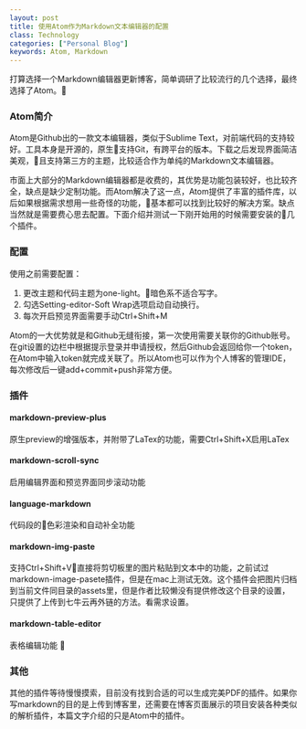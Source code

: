 ```yaml
---
layout: post
title: 使用Atom作为Markdown文本编辑器的配置
class: Technology
categories: ["Personal Blog"]
keywords: Atom, Markdown
---
```


打算选择一个Markdown编辑器更新博客，简单调研了比较流行的几个选择，最终选择了Atom。

### **Atom简介**
Atom是Github出的一款文本编辑器，类似于Sublime Text，对前端代码的支持较好。工具本身是开源的，原生支持Git，有跨平台的版本。下载之后发现界面简洁美观，且支持第三方的主题，比较适合作为单纯的Markdown文本编辑器。

市面上大部分的Markdown编辑器都是收费的，其优势是功能包装较好，也比较齐全，缺点是缺少定制功能。而Atom解决了这一点，Atom提供了丰富的插件库，以后如果根据需求想用一些奇怪的功能，基本都可以找到比较好的解决方案。缺点当然就是需要费心思去配置。下面介绍并测试一下刚开始用的时候需要安装的几个插件。

### **配置**
使用之前需要配置：
1. 更改主题和代码主题为one-light。暗色系不适合写字。
2. 勾选Setting-editor-Soft Wrap选项启动自动换行。
3. 每次开启预览界面需要手动Ctrl+Shift+M

Atom的一大优势就是和Github无缝衔接，第一次使用需要关联你的Github账号。在git设置的边栏中根据提示登录并申请授权，然后Github会返回给你一个token，在Atom中输入token就完成关联了。所以Atom也可以作为个人博客的管理IDE，每次修改后一键add+commit+push非常方便。

### **插件**
#### markdown-preview-plus
原生preview的增强版本，并附带了LaTex的功能，需要Ctrl+Shift+X启用LaTex
#### markdown-scroll-sync
启用编辑界面和预览界面同步滚动功能
#### language-markdown
代码段的色彩渲染和自动补全功能
#### markdown-img-paste
支持Ctrl+Shift+V直接将剪切板里的图片粘贴到文本中的功能，之前试过markdown-image-pasete插件，但是在mac上测试无效。这个插件会把图片归档到当前文件同目录的assets里，但是作者比较懒没有提供修改这个目录的设置，只提供了上传到七牛云再外链的方法。看需求设置。
#### markdown-table-editor
表格编辑功能

### **其他**
其他的插件等待慢慢摸索，目前没有找到合适的可以生成完美PDF的插件。如果你写markdown的目的是上传到博客里，还需要在博客页面展示的项目安装各种类似的解析插件，本篇文字介绍的只是Atom中的插件。
